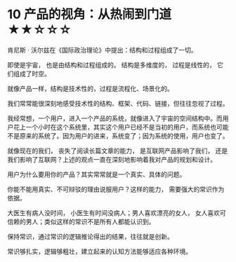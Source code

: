 # 10 产品的视角：从热闹到门道 ★★☆☆☆

肯尼斯 · 沃尔兹在《国际政治理论》中提出：结构和过程组成了一切。

即使是宇宙， 也是由结构和过程组成的。 结构是多维度的， 过程是线性的， 它们组成了时空。

就像产品一样，结构是技术性的，过程是流程化、场景化的。

我们常常能很深刻地感受技术性的结构、框架、代码、链接，但往往忽视了过程。

我经常想，一个用户，进入一个产品的系统，就像进入了宇宙的空间结构中。而用户花上一个小时在这个系统里，其实这个用户已经不是当初的用户，而系统也可能不是原来的系统了。因为用户的进来，系统变了；因为系统的使用，用户也变了。

就像现在的我们， 丧失了阅读长篇文章的能力， 是互联网产品影响了我们， 还是我们影响了互联网？上述的观点一直在深刻地影响着我对产品的规划和设计。

用户为什么要用你的产品？其实常常就是一个真实、具体的问题。

你能不能用真实、不可辩驳的理由说服用户？这样的能力， 需要强大的常识作为依据。

大医生有病人没时间， 小医生有时间没病人；男人喜欢漂亮的女人， 女人喜欢可信赖的男人；类似这样的常识不是所有人都能认识到。

保持常识，通过常识的逻辑推论得出的结果，往往就是创新。

常识够扎实，逻辑够粗壮，建立起来的认知方法能够适应各种环境。